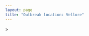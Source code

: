 ```yaml
---
layout: page
title: "Outbreak location: Vellore"
---
```

<div id="mapid">
<script src="https://buda-magenta.github.io/hazard_map/load_map.js"></script>
><script>
var marker_outbreak = L.marker([12.794811, 79.000641],{"autoPan": true}).addTo(map); marker_outbreak.bindTooltip("Vellore").openTooltip();

var circle_1 = L.circle([19.075990, 72.877393], {"pane": "markerPane", "color": "red", "fill": true, "fillOpacity": 0.2, "fillRule": "evenodd", "lineCap": "round", "lineJoin": "round", "opacity": 1.0, "radius": 553048, "stroke": true, "weight": 2}).addTo(map);
circle_1.bindTooltip("Mumbai<br>rank: 1<br>hazard index: 0.138262")

var circle_2 = L.circle([28.651718, 77.221939], {"pane": "markerPane", "color": "red", "fill": true, "fillOpacity": 0.2, "fillRule": "evenodd", "lineCap": "round", "lineJoin": "round", "opacity": 1.0, "radius": 222964, "stroke": true, "weight": 2}).addTo(map);
circle_2.bindTooltip("Delhi<br>rank: 2<br>hazard index: 0.055741")

var circle_3 = L.circle([12.979120, 77.591300], {"pane": "markerPane", "color": "red", "fill": true, "fillOpacity": 0.2, "fillRule": "evenodd", "lineCap": "round", "lineJoin": "round", "opacity": 1.0, "radius": 150155, "stroke": true, "weight": 2}).addTo(map);
circle_3.bindTooltip("Bangalore<br>rank: 3<br>hazard index: 0.037539")

var circle_4 = L.circle([12.869810, 74.843008], {"pane": "markerPane", "color": "red", "fill": true, "fillOpacity": 0.2, "fillRule": "evenodd", "lineCap": "round", "lineJoin": "round", "opacity": 1.0, "radius": 76501, "stroke": true, "weight": 2}).addTo(map);
circle_4.bindTooltip("Mangalore<br>rank: 4<br>hazard index: 0.019125")

var circle_5 = L.circle([17.388786, 78.461065], {"pane": "markerPane", "color": "red", "fill": true, "fillOpacity": 0.2, "fillRule": "evenodd", "lineCap": "round", "lineJoin": "round", "opacity": 1.0, "radius": 64467, "stroke": true, "weight": 2}).addTo(map);
circle_5.bindTooltip("Hyderabad<br>rank: 5<br>hazard index: 0.016117")

var circle_6 = L.circle([19.194329, 72.970178], {"pane": "markerPane", "color": "red", "fill": true, "fillOpacity": 0.2, "fillRule": "evenodd", "lineCap": "round", "lineJoin": "round", "opacity": 1.0, "radius": 43231, "stroke": true, "weight": 2}).addTo(map);
circle_6.bindTooltip("Thane<br>rank: 6<br>hazard index: 0.010808")

var circle_7 = L.circle([23.021624, 72.579707], {"pane": "markerPane", "color": "red", "fill": true, "fillOpacity": 0.2, "fillRule": "evenodd", "lineCap": "round", "lineJoin": "round", "opacity": 1.0, "radius": 39115, "stroke": true, "weight": 2}).addTo(map);
circle_7.bindTooltip("Ahmedabad<br>rank: 7<br>hazard index: 0.009779")

var circle_8 = L.circle([13.083694, 80.270186], {"pane": "markerPane", "color": "red", "fill": true, "fillOpacity": 0.2, "fillRule": "evenodd", "lineCap": "round", "lineJoin": "round", "opacity": 1.0, "radius": 31267, "stroke": true, "weight": 2}).addTo(map);
circle_8.bindTooltip("Chennai<br>rank: 8<br>hazard index: 0.007817")

var circle_9 = L.circle([15.351838, 75.137985], {"pane": "markerPane", "color": "red", "fill": true, "fillOpacity": 0.2, "fillRule": "evenodd", "lineCap": "round", "lineJoin": "round", "opacity": 1.0, "radius": 29427, "stroke": true, "weight": 2}).addTo(map);
circle_9.bindTooltip("Hubli<br>rank: 9<br>hazard index: 0.007357")

var circle_10 = L.circle([18.521428, 73.854454], {"pane": "markerPane", "color": "red", "fill": true, "fillOpacity": 0.2, "fillRule": "evenodd", "lineCap": "round", "lineJoin": "round", "opacity": 1.0, "radius": 26044, "stroke": true, "weight": 2}).addTo(map);
circle_10.bindTooltip("Pune<br>rank: 10<br>hazard index: 0.006511")

var circle_11 = L.circle([22.541418, 88.357691], {"pane": "markerPane", "color": "red", "fill": true, "fillOpacity": 0.2, "fillRule": "evenodd", "lineCap": "round", "lineJoin": "round", "opacity": 1.0, "radius": 22171, "stroke": true, "weight": 2}).addTo(map);
circle_11.bindTooltip("Kolkata<br>rank: 11<br>hazard index: 0.005543")

var circle_12 = L.circle([22.720362, 75.868200], {"pane": "markerPane", "color": "red", "fill": true, "fillOpacity": 0.2, "fillRule": "evenodd", "lineCap": "round", "lineJoin": "round", "opacity": 1.0, "radius": 20291, "stroke": true, "weight": 2}).addTo(map);
circle_12.bindTooltip("Indore<br>rank: 12<br>hazard index: 0.005073")

var circle_13 = L.circle([13.340077, 77.100621], {"pane": "markerPane", "color": "red", "fill": true, "fillOpacity": 0.2, "fillRule": "evenodd", "lineCap": "round", "lineJoin": "round", "opacity": 1.0, "radius": 19767, "stroke": true, "weight": 2}).addTo(map);
circle_13.bindTooltip("Tumkur<br>rank: 13<br>hazard index: 0.004942")

var circle_14 = L.circle([13.341917, 74.747323], {"pane": "markerPane", "color": "red", "fill": true, "fillOpacity": 0.2, "fillRule": "evenodd", "lineCap": "round", "lineJoin": "round", "opacity": 1.0, "radius": 19519, "stroke": true, "weight": 2}).addTo(map);
circle_14.bindTooltip("Udupi<br>rank: 14<br>hazard index: 0.004880")

var circle_15 = L.circle([25.531031, 78.652689], {"pane": "markerPane", "color": "red", "fill": true, "fillOpacity": 0.2, "fillRule": "evenodd", "lineCap": "round", "lineJoin": "round", "opacity": 1.0, "radius": 16708, "stroke": true, "weight": 2}).addTo(map);
circle_15.bindTooltip("Jhansi<br>rank: 15<br>hazard index: 0.004177")

var circle_16 = L.circle([21.170200, 72.831100], {"pane": "markerPane", "color": "red", "fill": true, "fillOpacity": 0.2, "fillRule": "evenodd", "lineCap": "round", "lineJoin": "round", "opacity": 1.0, "radius": 12568, "stroke": true, "weight": 2}).addTo(map);
circle_16.bindTooltip("Surat<br>rank: 16<br>hazard index: 0.003142")

var circle_17 = L.circle([16.850253, 74.594888], {"pane": "markerPane", "color": "red", "fill": true, "fillOpacity": 0.2, "fillRule": "evenodd", "lineCap": "round", "lineJoin": "round", "opacity": 1.0, "radius": 10634, "stroke": true, "weight": 2}).addTo(map);
circle_17.bindTooltip("Sangli<br>rank: 17<br>hazard index: 0.002659")

var circle_18 = L.circle([15.857267, 74.506934], {"pane": "markerPane", "color": "red", "fill": true, "fillOpacity": 0.2, "fillRule": "evenodd", "lineCap": "round", "lineJoin": "round", "opacity": 1.0, "radius": 10329, "stroke": true, "weight": 2}).addTo(map);
circle_18.bindTooltip("Belgaum<br>rank: 18<br>hazard index: 0.002582")

var circle_19 = L.circle([16.702841, 74.240533], {"pane": "markerPane", "color": "red", "fill": true, "fillOpacity": 0.2, "fillRule": "evenodd", "lineCap": "round", "lineJoin": "round", "opacity": 1.0, "radius": 10058, "stroke": true, "weight": 2}).addTo(map);
circle_19.bindTooltip("Kolhapur<br>rank: 19<br>hazard index: 0.002515")

var circle_20 = L.circle([18.627929, 73.800983], {"pane": "markerPane", "color": "red", "fill": true, "fillOpacity": 0.2, "fillRule": "evenodd", "lineCap": "round", "lineJoin": "round", "opacity": 1.0, "radius": 7755, "stroke": true, "weight": 2}).addTo(map);
circle_20.bindTooltip("Pimpri Chinchwad<br>rank: 20<br>hazard index: 0.001939")

var circle_21 = L.circle([20.011247, 73.790236], {"pane": "markerPane", "color": "red", "fill": true, "fillOpacity": 0.2, "fillRule": "evenodd", "lineCap": "round", "lineJoin": "round", "opacity": 1.0, "radius": 7605, "stroke": true, "weight": 2}).addTo(map);
circle_21.bindTooltip("Nashik<br>rank: 21<br>hazard index: 0.001901")

var circle_22 = L.circle([12.305183, 76.655361], {"pane": "markerPane", "color": "red", "fill": true, "fillOpacity": 0.2, "fillRule": "evenodd", "lineCap": "round", "lineJoin": "round", "opacity": 1.0, "radius": 7058, "stroke": true, "weight": 2}).addTo(map);
circle_22.bindTooltip("Mysore<br>rank: 22<br>hazard index: 0.001765")

var circle_23 = L.circle([19.439885, 72.880383], {"pane": "markerPane", "color": "red", "fill": true, "fillOpacity": 0.2, "fillRule": "evenodd", "lineCap": "round", "lineJoin": "round", "opacity": 1.0, "radius": 6653, "stroke": true, "weight": 2}).addTo(map);
circle_23.bindTooltip("Vasai<br>rank: 23<br>hazard index: 0.001663")

var circle_24 = L.circle([11.258608, 75.778874], {"pane": "markerPane", "color": "red", "fill": true, "fillOpacity": 0.2, "fillRule": "evenodd", "lineCap": "round", "lineJoin": "round", "opacity": 1.0, "radius": 6536, "stroke": true, "weight": 2}).addTo(map);
circle_24.bindTooltip("Kozhikode<br>rank: 24<br>hazard index: 0.001634")

var circle_25 = L.circle([26.838100, 80.934600], {"pane": "markerPane", "color": "red", "fill": true, "fillOpacity": 0.2, "fillRule": "evenodd", "lineCap": "round", "lineJoin": "round", "opacity": 1.0, "radius": 5294, "stroke": true, "weight": 2}).addTo(map);
circle_25.bindTooltip("Lucknow<br>rank: 25<br>hazard index: 0.001324")

var circle_26 = L.circle([16.695935, 74.455575], {"pane": "markerPane", "color": "red", "fill": true, "fillOpacity": 0.2, "fillRule": "evenodd", "lineCap": "round", "lineJoin": "round", "opacity": 1.0, "radius": 5266, "stroke": true, "weight": 2}).addTo(map);
circle_26.bindTooltip("Ichalkaranji<br>rank: 26<br>hazard index: 0.001317")

var circle_27 = L.circle([23.258486, 77.401989], {"pane": "markerPane", "color": "red", "fill": true, "fillOpacity": 0.2, "fillRule": "evenodd", "lineCap": "round", "lineJoin": "round", "opacity": 1.0, "radius": 5030, "stroke": true, "weight": 2}).addTo(map);
circle_27.bindTooltip("Bhopal<br>rank: 27<br>hazard index: 0.001258")

var circle_28 = L.circle([19.261944, 73.194760], {"pane": "markerPane", "color": "red", "fill": true, "fillOpacity": 0.2, "fillRule": "evenodd", "lineCap": "round", "lineJoin": "round", "opacity": 1.0, "radius": 4881, "stroke": true, "weight": 2}).addTo(map);
circle_28.bindTooltip("Ulhas Nagar<br>rank: 28<br>hazard index: 0.001220")

var circle_29 = L.circle([27.175255, 78.009816], {"pane": "markerPane", "color": "red", "fill": true, "fillOpacity": 0.2, "fillRule": "evenodd", "lineCap": "round", "lineJoin": "round", "opacity": 1.0, "radius": 4411, "stroke": true, "weight": 2}).addTo(map);
circle_29.bindTooltip("Agra<br>rank: 29<br>hazard index: 0.001103")

var circle_30 = L.circle([8.576971, 77.050125], {"pane": "markerPane", "color": "red", "fill": true, "fillOpacity": 0.2, "fillRule": "evenodd", "lineCap": "round", "lineJoin": "round", "opacity": 1.0, "radius": 4331, "stroke": true, "weight": 2}).addTo(map);
circle_30.bindTooltip("Thiruvananthapuram<br>rank: 30<br>hazard index: 0.001083")

var circle_31 = L.circle([26.460914, 80.321759], {"pane": "markerPane", "color": "red", "fill": true, "fillOpacity": 0.2, "fillRule": "evenodd", "lineCap": "round", "lineJoin": "round", "opacity": 1.0, "radius": 4248, "stroke": true, "weight": 2}).addTo(map);
circle_31.bindTooltip("Kanpur<br>rank: 31<br>hazard index: 0.001062")

var circle_32 = L.circle([17.723128, 83.301284], {"pane": "markerPane", "color": "red", "fill": true, "fillOpacity": 0.2, "fillRule": "evenodd", "lineCap": "round", "lineJoin": "round", "opacity": 1.0, "radius": 4106, "stroke": true, "weight": 2}).addTo(map);
circle_32.bindTooltip("Visakhapatnam<br>rank: 32<br>hazard index: 0.001027")

var circle_33 = L.circle([10.525626, 76.213254], {"pane": "markerPane", "color": "red", "fill": true, "fillOpacity": 0.2, "fillRule": "evenodd", "lineCap": "round", "lineJoin": "round", "opacity": 1.0, "radius": 4101, "stroke": true, "weight": 2}).addTo(map);
circle_33.bindTooltip("Thrissur<br>rank: 33<br>hazard index: 0.001025")

var circle_34 = L.circle([15.426365, 75.630079], {"pane": "markerPane", "color": "red", "fill": true, "fillOpacity": 0.2, "fillRule": "evenodd", "lineCap": "round", "lineJoin": "round", "opacity": 1.0, "radius": 4087, "stroke": true, "weight": 2}).addTo(map);
circle_34.bindTooltip("Gadag<br>rank: 34<br>hazard index: 0.001022")

var circle_35 = L.circle([22.297314, 73.194257], {"pane": "markerPane", "color": "red", "fill": true, "fillOpacity": 0.2, "fillRule": "evenodd", "lineCap": "round", "lineJoin": "round", "opacity": 1.0, "radius": 3623, "stroke": true, "weight": 2}).addTo(map);
circle_35.bindTooltip("Vadodara<br>rank: 35<br>hazard index: 0.000906")

var circle_36 = L.circle([20.432402, 73.141172], {"pane": "markerPane", "color": "red", "fill": true, "fillOpacity": 0.2, "fillRule": "evenodd", "lineCap": "round", "lineJoin": "round", "opacity": 1.0, "radius": 3461, "stroke": true, "weight": 2}).addTo(map);
circle_36.bindTooltip("Valsad<br>rank: 36<br>hazard index: 0.000865")

var circle_37 = L.circle([19.295200, 72.854400], {"pane": "markerPane", "color": "red", "fill": true, "fillOpacity": 0.2, "fillRule": "evenodd", "lineCap": "round", "lineJoin": "round", "opacity": 1.0, "radius": 3349, "stroke": true, "weight": 2}).addTo(map);
circle_37.bindTooltip("Mira-Bhayandar<br>rank: 37<br>hazard index: 0.000837")

var circle_38 = L.circle([28.428262, 77.002700], {"pane": "markerPane", "color": "red", "fill": true, "fillOpacity": 0.2, "fillRule": "evenodd", "lineCap": "round", "lineJoin": "round", "opacity": 1.0, "radius": 3151, "stroke": true, "weight": 2}).addTo(map);
circle_38.bindTooltip("Gurgaon<br>rank: 38<br>hazard index: 0.000788")

var circle_39 = L.circle([21.149813, 79.082056], {"pane": "markerPane", "color": "red", "fill": true, "fillOpacity": 0.2, "fillRule": "evenodd", "lineCap": "round", "lineJoin": "round", "opacity": 1.0, "radius": 3053, "stroke": true, "weight": 2}).addTo(map);
circle_39.bindTooltip("Nagpur<br>rank: 39<br>hazard index: 0.000763")

var circle_40 = L.circle([26.203725, 78.157363], {"pane": "markerPane", "color": "red", "fill": true, "fillOpacity": 0.2, "fillRule": "evenodd", "lineCap": "round", "lineJoin": "round", "opacity": 1.0, "radius": 2951, "stroke": true, "weight": 2}).addTo(map);
circle_40.bindTooltip("Gwalior<br>rank: 40<br>hazard index: 0.000738")

var circle_41 = L.circle([28.402979, 77.310384], {"pane": "markerPane", "color": "red", "fill": true, "fillOpacity": 0.2, "fillRule": "evenodd", "lineCap": "round", "lineJoin": "round", "opacity": 1.0, "radius": 2893, "stroke": true, "weight": 2}).addTo(map);
circle_41.bindTooltip("Faridabad<br>rank: 41<br>hazard index: 0.000723")

var circle_42 = L.circle([17.636129, 74.298278], {"pane": "markerPane", "color": "red", "fill": true, "fillOpacity": 0.2, "fillRule": "evenodd", "lineCap": "round", "lineJoin": "round", "opacity": 1.0, "radius": 2877, "stroke": true, "weight": 2}).addTo(map);
circle_42.bindTooltip("Satara<br>rank: 42<br>hazard index: 0.000719")

var circle_43 = L.circle([19.143607, 73.295535], {"pane": "markerPane", "color": "red", "fill": true, "fillOpacity": 0.2, "fillRule": "evenodd", "lineCap": "round", "lineJoin": "round", "opacity": 1.0, "radius": 2836, "stroke": true, "weight": 2}).addTo(map);
circle_43.bindTooltip("Ambarnath<br>rank: 43<br>hazard index: 0.000709")

var circle_44 = L.circle([19.362531, 73.078475], {"pane": "markerPane", "color": "red", "fill": true, "fillOpacity": 0.2, "fillRule": "evenodd", "lineCap": "round", "lineJoin": "round", "opacity": 1.0, "radius": 2676, "stroke": true, "weight": 2}).addTo(map);
circle_44.bindTooltip("Bhiwandi<br>rank: 44<br>hazard index: 0.000669")

var circle_45 = L.circle([14.466127, 75.920636], {"pane": "markerPane", "color": "red", "fill": true, "fillOpacity": 0.2, "fillRule": "evenodd", "lineCap": "round", "lineJoin": "round", "opacity": 1.0, "radius": 2510, "stroke": true, "weight": 2}).addTo(map);
circle_45.bindTooltip("Davanagere<br>rank: 45<br>hazard index: 0.000628")

var circle_46 = L.circle([16.508759, 80.618510], {"pane": "markerPane", "color": "red", "fill": true, "fillOpacity": 0.2, "fillRule": "evenodd", "lineCap": "round", "lineJoin": "round", "opacity": 1.0, "radius": 2487, "stroke": true, "weight": 2}).addTo(map);
circle_46.bindTooltip("Vijayawada<br>rank: 46<br>hazard index: 0.000622")

var circle_47 = L.circle([11.664300, 78.146000], {"pane": "markerPane", "color": "red", "fill": true, "fillOpacity": 0.2, "fillRule": "evenodd", "lineCap": "round", "lineJoin": "round", "opacity": 1.0, "radius": 2367, "stroke": true, "weight": 2}).addTo(map);
circle_47.bindTooltip("Salem<br>rank: 47<br>hazard index: 0.000592")

var circle_48 = L.circle([28.901090, 76.580193], {"pane": "markerPane", "color": "red", "fill": true, "fillOpacity": 0.2, "fillRule": "evenodd", "lineCap": "round", "lineJoin": "round", "opacity": 1.0, "radius": 2294, "stroke": true, "weight": 2}).addTo(map);
circle_48.bindTooltip("Rohtak<br>rank: 48<br>hazard index: 0.000574")

var circle_49 = L.circle([15.143395, 76.919388], {"pane": "markerPane", "color": "red", "fill": true, "fillOpacity": 0.2, "fillRule": "evenodd", "lineCap": "round", "lineJoin": "round", "opacity": 1.0, "radius": 2187, "stroke": true, "weight": 2}).addTo(map);
circle_49.bindTooltip("Bellary<br>rank: 49<br>hazard index: 0.000547")

var circle_50 = L.circle([30.909016, 75.851601], {"pane": "markerPane", "color": "red", "fill": true, "fillOpacity": 0.2, "fillRule": "evenodd", "lineCap": "round", "lineJoin": "round", "opacity": 1.0, "radius": 2015, "stroke": true, "weight": 2}).addTo(map);
circle_50.bindTooltip("Ludhiana<br>rank: 50<br>hazard index: 0.000504")

var circle_51 = L.circle([28.863842, 78.805778], {"pane": "markerPane", "color": "red", "fill": true, "fillOpacity": 0.2, "fillRule": "evenodd", "lineCap": "round", "lineJoin": "round", "opacity": 1.0, "radius": 2010, "stroke": true, "weight": 2}).addTo(map);
circle_51.bindTooltip("Moradabad<br>rank: 51<br>hazard index: 0.000503")

var circle_52 = L.circle([20.266777, 85.843559], {"pane": "markerPane", "color": "red", "fill": true, "fillOpacity": 0.2, "fillRule": "evenodd", "lineCap": "round", "lineJoin": "round", "opacity": 1.0, "radius": 1987, "stroke": true, "weight": 2}).addTo(map);
circle_52.bindTooltip("Bhubaneswar<br>rank: 52<br>hazard index: 0.000497")

var circle_53 = L.circle([29.000653, 77.768229], {"pane": "markerPane", "color": "red", "fill": true, "fillOpacity": 0.2, "fillRule": "evenodd", "lineCap": "round", "lineJoin": "round", "opacity": 1.0, "radius": 1941, "stroke": true, "weight": 2}).addTo(map);
circle_53.bindTooltip("Meerut<br>rank: 53<br>hazard index: 0.000485")

var circle_54 = L.circle([21.237947, 81.633683], {"pane": "markerPane", "color": "red", "fill": true, "fillOpacity": 0.2, "fillRule": "evenodd", "lineCap": "round", "lineJoin": "round", "opacity": 1.0, "radius": 1927, "stroke": true, "weight": 2}).addTo(map);
circle_54.bindTooltip("Raipur<br>rank: 54<br>hazard index: 0.000482")

var circle_55 = L.circle([12.955100, 78.269900], {"pane": "markerPane", "color": "red", "fill": true, "fillOpacity": 0.2, "fillRule": "evenodd", "lineCap": "round", "lineJoin": "round", "opacity": 1.0, "radius": 1907, "stroke": true, "weight": 2}).addTo(map);
circle_55.bindTooltip("Robertson Pet<br>rank: 55<br>hazard index: 0.000477")

var circle_56 = L.circle([8.887951, 76.595501], {"pane": "markerPane", "color": "red", "fill": true, "fillOpacity": 0.2, "fillRule": "evenodd", "lineCap": "round", "lineJoin": "round", "opacity": 1.0, "radius": 1867, "stroke": true, "weight": 2}).addTo(map);
circle_56.bindTooltip("Kollam<br>rank: 56<br>hazard index: 0.000467")

var circle_57 = L.circle([26.915458, 75.818982], {"pane": "markerPane", "color": "red", "fill": true, "fillOpacity": 0.2, "fillRule": "evenodd", "lineCap": "round", "lineJoin": "round", "opacity": 1.0, "radius": 1819, "stroke": true, "weight": 2}).addTo(map);
circle_57.bindTooltip("Jaipur<br>rank: 57<br>hazard index: 0.000455")

var circle_58 = L.circle([9.931308, 76.267414], {"pane": "markerPane", "color": "red", "fill": true, "fillOpacity": 0.2, "fillRule": "evenodd", "lineCap": "round", "lineJoin": "round", "opacity": 1.0, "radius": 1657, "stroke": true, "weight": 2}).addTo(map);
circle_58.bindTooltip("Kochi<br>rank: 58<br>hazard index: 0.000414")

var circle_59 = L.circle([25.609324, 85.123525], {"pane": "markerPane", "color": "red", "fill": true, "fillOpacity": 0.2, "fillRule": "evenodd", "lineCap": "round", "lineJoin": "round", "opacity": 1.0, "radius": 1623, "stroke": true, "weight": 2}).addTo(map);
circle_59.bindTooltip("Patna<br>rank: 59<br>hazard index: 0.000406")

var circle_60 = L.circle([16.291519, 80.454159], {"pane": "markerPane", "color": "red", "fill": true, "fillOpacity": 0.2, "fillRule": "evenodd", "lineCap": "round", "lineJoin": "round", "opacity": 1.0, "radius": 1545, "stroke": true, "weight": 2}).addTo(map);
circle_60.bindTooltip("Guntur<br>rank: 60<br>hazard index: 0.000386")

var circle_61 = L.circle([22.305199, 70.802834], {"pane": "markerPane", "color": "red", "fill": true, "fillOpacity": 0.2, "fillRule": "evenodd", "lineCap": "round", "lineJoin": "round", "opacity": 1.0, "radius": 1500, "stroke": true, "weight": 2}).addTo(map);
circle_61.bindTooltip("Rajkot<br>rank: 61<br>hazard index: 0.000375")

var circle_62 = L.circle([29.988077, 77.508130], {"pane": "markerPane", "color": "red", "fill": true, "fillOpacity": 0.2, "fillRule": "evenodd", "lineCap": "round", "lineJoin": "round", "opacity": 1.0, "radius": 1499, "stroke": true, "weight": 2}).addTo(map);
circle_62.bindTooltip("Saharanpur<br>rank: 62<br>hazard index: 0.000375")

var circle_63 = L.circle([31.634308, 74.873679], {"pane": "markerPane", "color": "red", "fill": true, "fillOpacity": 0.2, "fillRule": "evenodd", "lineCap": "round", "lineJoin": "round", "opacity": 1.0, "radius": 1481, "stroke": true, "weight": 2}).addTo(map);
circle_63.bindTooltip("Amritsar<br>rank: 63<br>hazard index: 0.000370")

var circle_64 = L.circle([20.468600, 85.879200], {"pane": "markerPane", "color": "red", "fill": true, "fillOpacity": 0.2, "fillRule": "evenodd", "lineCap": "round", "lineJoin": "round", "opacity": 1.0, "radius": 1438, "stroke": true, "weight": 2}).addTo(map);
circle_64.bindTooltip("Cuttack<br>rank: 64<br>hazard index: 0.000360")

var circle_65 = L.circle([26.180598, 91.753943], {"pane": "markerPane", "color": "red", "fill": true, "fillOpacity": 0.2, "fillRule": "evenodd", "lineCap": "round", "lineJoin": "round", "opacity": 1.0, "radius": 1418, "stroke": true, "weight": 2}).addTo(map);
circle_65.bindTooltip("Guwahati<br>rank: 65<br>hazard index: 0.000355")

var circle_66 = L.circle([17.980609, 79.598212], {"pane": "markerPane", "color": "red", "fill": true, "fillOpacity": 0.2, "fillRule": "evenodd", "lineCap": "round", "lineJoin": "round", "opacity": 1.0, "radius": 1407, "stroke": true, "weight": 2}).addTo(map);
circle_66.bindTooltip("Warangal<br>rank: 66<br>hazard index: 0.000352")

var circle_67 = L.circle([25.438130, 81.833800], {"pane": "markerPane", "color": "red", "fill": true, "fillOpacity": 0.2, "fillRule": "evenodd", "lineCap": "round", "lineJoin": "round", "opacity": 1.0, "radius": 1393, "stroke": true, "weight": 2}).addTo(map);
circle_67.bindTooltip("Allahabad<br>rank: 67<br>hazard index: 0.000348")

var circle_68 = L.circle([23.160894, 79.949770], {"pane": "markerPane", "color": "red", "fill": true, "fillOpacity": 0.2, "fillRule": "evenodd", "lineCap": "round", "lineJoin": "round", "opacity": 1.0, "radius": 1309, "stroke": true, "weight": 2}).addTo(map);
circle_68.bindTooltip("Jabalpur<br>rank: 68<br>hazard index: 0.000327")

var circle_69 = L.circle([25.335649, 83.007629], {"pane": "markerPane", "color": "red", "fill": true, "fillOpacity": 0.2, "fillRule": "evenodd", "lineCap": "round", "lineJoin": "round", "opacity": 1.0, "radius": 1300, "stroke": true, "weight": 2}).addTo(map);
circle_69.bindTooltip("Varanasi<br>rank: 69<br>hazard index: 0.000325")

var circle_70 = L.circle([27.876990, 78.137290], {"pane": "markerPane", "color": "red", "fill": true, "fillOpacity": 0.2, "fillRule": "evenodd", "lineCap": "round", "lineJoin": "round", "opacity": 1.0, "radius": 1290, "stroke": true, "weight": 2}).addTo(map);
circle_70.bindTooltip("Aligarh<br>rank: 70<br>hazard index: 0.000323")

var circle_71 = L.circle([20.843512, 75.525927], {"pane": "markerPane", "color": "red", "fill": true, "fillOpacity": 0.2, "fillRule": "evenodd", "lineCap": "round", "lineJoin": "round", "opacity": 1.0, "radius": 1289, "stroke": true, "weight": 2}).addTo(map);
circle_71.bindTooltip("Jalgaon<br>rank: 71<br>hazard index: 0.000322")

var circle_72 = L.circle([12.732884, 77.830948], {"pane": "markerPane", "color": "red", "fill": true, "fillOpacity": 0.2, "fillRule": "evenodd", "lineCap": "round", "lineJoin": "round", "opacity": 1.0, "radius": 1281, "stroke": true, "weight": 2}).addTo(map);
circle_72.bindTooltip("Hosur<br>rank: 72<br>hazard index: 0.000320")

var circle_73 = L.circle([29.003314, 77.016732], {"pane": "markerPane", "color": "red", "fill": true, "fillOpacity": 0.2, "fillRule": "evenodd", "lineCap": "round", "lineJoin": "round", "opacity": 1.0, "radius": 1280, "stroke": true, "weight": 2}).addTo(map);
circle_73.bindTooltip("Sonipat<br>rank: 73<br>hazard index: 0.000320")

var circle_74 = L.circle([28.733400, 77.298600], {"pane": "markerPane", "color": "red", "fill": true, "fillOpacity": 0.2, "fillRule": "evenodd", "lineCap": "round", "lineJoin": "round", "opacity": 1.0, "radius": 1272, "stroke": true, "weight": 2}).addTo(map);
circle_74.bindTooltip("Loni<br>rank: 74<br>hazard index: 0.000318")

var circle_75 = L.circle([30.733442, 76.779714], {"pane": "markerPane", "color": "red", "fill": true, "fillOpacity": 0.2, "fillRule": "evenodd", "lineCap": "round", "lineJoin": "round", "opacity": 1.0, "radius": 1188, "stroke": true, "weight": 2}).addTo(map);
circle_75.bindTooltip("Chandigarh<br>rank: 75<br>hazard index: 0.000297")

var circle_76 = L.circle([15.266493, 76.387230], {"pane": "markerPane", "color": "red", "fill": true, "fillOpacity": 0.2, "fillRule": "evenodd", "lineCap": "round", "lineJoin": "round", "opacity": 1.0, "radius": 1100, "stroke": true, "weight": 2}).addTo(map);
circle_76.bindTooltip("Hospet<br>rank: 76<br>hazard index: 0.000275")

var circle_77 = L.circle([26.055318, 82.993139], {"pane": "markerPane", "color": "red", "fill": true, "fillOpacity": 0.2, "fillRule": "evenodd", "lineCap": "round", "lineJoin": "round", "opacity": 1.0, "radius": 1079, "stroke": true, "weight": 2}).addTo(map);
circle_77.bindTooltip("Nizamabad<br>rank: 77<br>hazard index: 0.000270")

var circle_78 = L.circle([12.523889, 76.896196], {"pane": "markerPane", "color": "red", "fill": true, "fillOpacity": 0.2, "fillRule": "evenodd", "lineCap": "round", "lineJoin": "round", "opacity": 1.0, "radius": 1049, "stroke": true, "weight": 2}).addTo(map);
circle_78.bindTooltip("Mandya<br>rank: 78<br>hazard index: 0.000262")

var circle_79 = L.circle([10.804973, 78.687030], {"pane": "markerPane", "color": "red", "fill": true, "fillOpacity": 0.2, "fillRule": "evenodd", "lineCap": "round", "lineJoin": "round", "opacity": 1.0, "radius": 1046, "stroke": true, "weight": 2}).addTo(map);
circle_79.bindTooltip("Tiruchirappalli<br>rank: 79<br>hazard index: 0.000262")

var circle_80 = L.circle([11.001812, 76.962842], {"pane": "markerPane", "color": "red", "fill": true, "fillOpacity": 0.2, "fillRule": "evenodd", "lineCap": "round", "lineJoin": "round", "opacity": 1.0, "radius": 1044, "stroke": true, "weight": 2}).addTo(map);
circle_80.bindTooltip("Coimbatore<br>rank: 80<br>hazard index: 0.000261")

var circle_81 = L.circle([25.895924, 82.437716], {"pane": "markerPane", "color": "red", "fill": true, "fillOpacity": 0.2, "fillRule": "evenodd", "lineCap": "round", "lineJoin": "round", "opacity": 1.0, "radius": 1019, "stroke": true, "weight": 2}).addTo(map);
circle_81.bindTooltip("Badlapur<br>rank: 81<br>hazard index: 0.000255")

var circle_82 = L.circle([14.475294, 78.821686], {"pane": "markerPane", "color": "red", "fill": true, "fillOpacity": 0.2, "fillRule": "evenodd", "lineCap": "round", "lineJoin": "round", "opacity": 1.0, "radius": 1014, "stroke": true, "weight": 2}).addTo(map);
circle_82.bindTooltip("Kadapa<br>rank: 82<br>hazard index: 0.000254")

var circle_83 = L.circle([28.660965, 76.834676], {"pane": "markerPane", "color": "red", "fill": true, "fillOpacity": 0.2, "fillRule": "evenodd", "lineCap": "round", "lineJoin": "round", "opacity": 1.0, "radius": 1011, "stroke": true, "weight": 2}).addTo(map);
circle_83.bindTooltip("Bahadurgarh<br>rank: 83<br>hazard index: 0.000253")

var circle_84 = L.circle([13.137000, 78.133961], {"pane": "markerPane", "color": "red", "fill": true, "fillOpacity": 0.2, "fillRule": "evenodd", "lineCap": "round", "lineJoin": "round", "opacity": 1.0, "radius": 983, "stroke": true, "weight": 2}).addTo(map);
circle_84.bindTooltip("Kolar<br>rank: 84<br>hazard index: 0.000246")

var circle_85 = L.circle([19.250000, 74.750000], {"pane": "markerPane", "color": "red", "fill": true, "fillOpacity": 0.2, "fillRule": "evenodd", "lineCap": "round", "lineJoin": "round", "opacity": 1.0, "radius": 982, "stroke": true, "weight": 2}).addTo(map);
circle_85.bindTooltip("Ahmadnagar<br>rank: 85<br>hazard index: 0.000246")

var circle_86 = L.circle([27.633333, 77.583333], {"pane": "markerPane", "color": "red", "fill": true, "fillOpacity": 0.2, "fillRule": "evenodd", "lineCap": "round", "lineJoin": "round", "opacity": 1.0, "radius": 979, "stroke": true, "weight": 2}).addTo(map);
circle_86.bindTooltip("Mathura<br>rank: 86<br>hazard index: 0.000245")

var circle_87 = L.circle([17.849907, 75.276320], {"pane": "markerPane", "color": "red", "fill": true, "fillOpacity": 0.2, "fillRule": "evenodd", "lineCap": "round", "lineJoin": "round", "opacity": 1.0, "radius": 967, "stroke": true, "weight": 2}).addTo(map);
circle_87.bindTooltip("Solapur<br>rank: 87<br>hazard index: 0.000242")

var circle_88 = L.circle([29.391275, 76.977167], {"pane": "markerPane", "color": "red", "fill": true, "fillOpacity": 0.2, "fillRule": "evenodd", "lineCap": "round", "lineJoin": "round", "opacity": 1.0, "radius": 936, "stroke": true, "weight": 2}).addTo(map);
circle_88.bindTooltip("Panipat<br>rank: 88<br>hazard index: 0.000234")

var circle_89 = L.circle([16.743454, 77.992319], {"pane": "markerPane", "color": "red", "fill": true, "fillOpacity": 0.2, "fillRule": "evenodd", "lineCap": "round", "lineJoin": "round", "opacity": 1.0, "radius": 904, "stroke": true, "weight": 2}).addTo(map);
circle_89.bindTooltip("Mahbubnagar<br>rank: 89<br>hazard index: 0.000226")

var circle_90 = L.circle([31.292011, 75.568058], {"pane": "markerPane", "color": "red", "fill": true, "fillOpacity": 0.2, "fillRule": "evenodd", "lineCap": "round", "lineJoin": "round", "opacity": 1.0, "radius": 902, "stroke": true, "weight": 2}).addTo(map);
circle_90.bindTooltip("Jalandhar<br>rank: 90<br>hazard index: 0.000226")

var circle_91 = L.circle([13.631637, 79.423171], {"pane": "markerPane", "color": "red", "fill": true, "fillOpacity": 0.2, "fillRule": "evenodd", "lineCap": "round", "lineJoin": "round", "opacity": 1.0, "radius": 899, "stroke": true, "weight": 2}).addTo(map);
circle_91.bindTooltip("Tirupati<br>rank: 91<br>hazard index: 0.000225")

var circle_92 = L.circle([13.007082, 76.099270], {"pane": "markerPane", "color": "red", "fill": true, "fillOpacity": 0.2, "fillRule": "evenodd", "lineCap": "round", "lineJoin": "round", "opacity": 1.0, "radius": 880, "stroke": true, "weight": 2}).addTo(map);
circle_92.bindTooltip("Hassan<br>rank: 92<br>hazard index: 0.000220")

var circle_93 = L.circle([15.830925, 78.042537], {"pane": "markerPane", "color": "red", "fill": true, "fillOpacity": 0.2, "fillRule": "evenodd", "lineCap": "round", "lineJoin": "round", "opacity": 1.0, "radius": 858, "stroke": true, "weight": 2}).addTo(map);
circle_93.bindTooltip("Kurnool<br>rank: 93<br>hazard index: 0.000215")

var circle_94 = L.circle([28.753900, 77.399900], {"pane": "markerPane", "color": "red", "fill": true, "fillOpacity": 0.2, "fillRule": "evenodd", "lineCap": "round", "lineJoin": "round", "opacity": 1.0, "radius": 856, "stroke": true, "weight": 2}).addTo(map);
circle_94.bindTooltip("Khora<br>rank: 94<br>hazard index: 0.000214")

var circle_95 = L.circle([13.932609, 75.574978], {"pane": "markerPane", "color": "red", "fill": true, "fillOpacity": 0.2, "fillRule": "evenodd", "lineCap": "round", "lineJoin": "round", "opacity": 1.0, "radius": 853, "stroke": true, "weight": 2}).addTo(map);
circle_95.bindTooltip("Shimoga<br>rank: 95<br>hazard index: 0.000213")

var circle_96 = L.circle([17.005045, 81.780473], {"pane": "markerPane", "color": "red", "fill": true, "fillOpacity": 0.2, "fillRule": "evenodd", "lineCap": "round", "lineJoin": "round", "opacity": 1.0, "radius": 816, "stroke": true, "weight": 2}).addTo(map);
circle_96.bindTooltip("Rajahmundry<br>rank: 96<br>hazard index: 0.000204")

var circle_97 = L.circle([18.761516, 79.478785], {"pane": "markerPane", "color": "red", "fill": true, "fillOpacity": 0.2, "fillRule": "evenodd", "lineCap": "round", "lineJoin": "round", "opacity": 1.0, "radius": 782, "stroke": true, "weight": 2}).addTo(map);
circle_97.bindTooltip("Ramagundam<br>rank: 97<br>hazard index: 0.000196")

var circle_98 = L.circle([24.578721, 73.686257], {"pane": "markerPane", "color": "red", "fill": true, "fillOpacity": 0.2, "fillRule": "evenodd", "lineCap": "round", "lineJoin": "round", "opacity": 1.0, "radius": 777, "stroke": true, "weight": 2}).addTo(map);
circle_98.bindTooltip("Udaipur<br>rank: 98<br>hazard index: 0.000194")

var circle_99 = L.circle([25.196826, 76.000893], {"pane": "markerPane", "color": "red", "fill": true, "fillOpacity": 0.2, "fillRule": "evenodd", "lineCap": "round", "lineJoin": "round", "opacity": 1.0, "radius": 777, "stroke": true, "weight": 2}).addTo(map);
circle_99.bindTooltip("Kota<br>rank: 99<br>hazard index: 0.000194")

var circle_100 = L.circle([18.793568, 80.815939], {"pane": "markerPane", "color": "red", "fill": true, "fillOpacity": 0.2, "fillRule": "evenodd", "lineCap": "round", "lineJoin": "round", "opacity": 1.0, "radius": 728, "stroke": true, "weight": 2}).addTo(map);
circle_100.bindTooltip("Bijapur<br>rank: 100<br>hazard index: 0.000182")
</script>
</div>